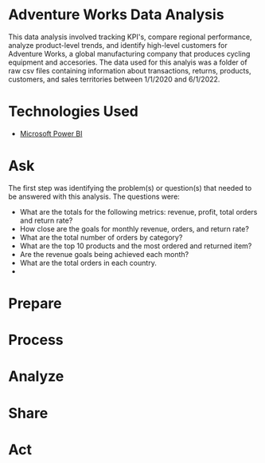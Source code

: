 # Adventure Works Data Analysis

This data analysis involved tracking KPI's, compare regional performance, analyze product-level trends, and identify high-level customers for Adventure Works, a global manufacturing company that produces cycling equipment and accesories. The data used for this analyis was a folder of raw csv files containing information about transactions, returns, products, customers, and sales territories between 1/1/2020 and 6/1/2022.

# Technologies Used
 - [Microsoft Power BI](https://www.microsoft.com/en-us/power-platform/products/power-bi)

# Ask
The first step was identifying the problem(s) or question(s) that needed to be answered with this analysis. The questions were:

 - What are the totals for the following metrics: revenue, profit, total orders and return rate?
 - How close are the goals for monthly revenue, orders, and return rate?
 - What are the total number of orders by category?
 - What are the top 10 products and the most ordered and returned item?
 - Are the revenue goals being achieved each month?
 - What are the total orders in each country.
 - 

# Prepare


# Process


# Analyze


# Share


# Act
